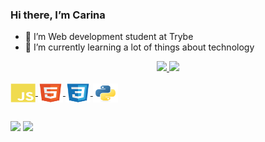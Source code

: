 ### Hi there, I’m Carina

- 👀 I’m Web development student at Trybe
- 🌱 I’m currently learning a lot of things about technology


<div align="center">
  <a href="https://https://github.com/carinacunha">
  <img height="180em" src="https://github-readme-stats.vercel.app/api?username=carinacunha&show_icons=true&theme=clean&include_all_commits=true&count_private=true"/>
  <img height="180em" src="https://github-readme-stats.vercel.app/api/top-langs/?username=carinacunha&layout=compact&langs_count=7&theme=clean"/>
</div>
<div style="display: inline_block"><br>
  <img align="center" alt="Carina-Js" height="30" width="40" src="https://raw.githubusercontent.com/devicons/devicon/master/icons/javascript/javascript-plain.svg">
  <img align="center" alt="Carina-HTML" height="30" width="40" src="https://raw.githubusercontent.com/devicons/devicon/master/icons/html5/html5-original.svg">
  <img align="center" alt="Carina-CSS" height="30" width="40" src="https://raw.githubusercontent.com/devicons/devicon/master/icons/css3/css3-original.svg">
  <img align="center" alt="Carina-Python" height="30" width="40" src="https://raw.githubusercontent.com/devicons/devicon/master/icons/python/python-original.svg">
</div>
  
  ##
 
<div> 
  <a href="https://instagram.com/silvaccarina" target="_blank"><img src="https://img.shields.io/badge/-Instagram-%23E4405F?style=for-the-badge&logo=instagram&logoColor=white" target="_blank"></a>
  <a href="https://www.linkedin.com/in/carina-cunha-silva-325ba2154" target="_blank"><img src="https://img.shields.io/badge/-LinkedIn-%230077B5?style=for-the-badge&logo=linkedin&logoColor=white" target="_blank"></a> 
 
 
</div>

